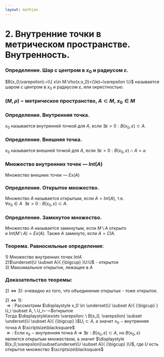 ```yaml
---  
layout: mathjax  
---  
```

  
# 2. Внутренние точки в метрическом пространстве. Внутренность.  
  
### Определение. Шар с центром в $x_0$ и радиусом $\varepsilon$.  
$B(x_0;\varepsilon):=\\{ x\in M:\rho(x;x_0)<(\le)~\varepsilon \\}$ называется шаром с центром в $x_0$ и радиусом $\varepsilon$, или окрестностью.  
  
### $(M,\rho)~-~$метрическое пространство, $A\subset M,~x_0\in M$  
  
### Определение. Внутренняя точка.  
$x_0$ называется внутренней точкой для $A$, если $\exists \varepsilon>0:B(x_0,\varepsilon)\subset A.$  
  
### Определение. Внешняя точка.  
$x_0$ называется внешней точкой для $A$, если $\exists \varepsilon>0:B(x_0,\varepsilon)\cap A=\varnothing$  
  
### Множество внутренних точек — $Int(A)$  
Множество внешних точек — $Ex(A)$  
  
### Определение. Открытое множество.  
Множество $A$ называется открытым, если $A=Int(A)$, т.е.  
$\forall x_0 \in A ~~ \exists \varepsilon>0:B(x_0,\varepsilon)\subset A.$  
  
### Определение. Замкнутое множество.  
Множество $A$ называется замкнутым, если $M\setminus A$ открыто  
и $Int(M\setminus A)=Ex(A)$. Также $A$ замкнуто, если $A=Cl A$.  
  
### Теорема. Равносильные определения:  
$1)$ Множество внутренних точек $Int A$  
$2)$$\underset{U \subset A}{ {\bigcup} }U:U$ - открытое  
$3)$ Максимальное открытое, лежащее в $A$  
  
### Доказательство теоремы:  
$2)\Leftrightarrow 3)$: очевидно из того, что объединение открытых - тоже открытое.  
  
$2)\Leftrightarrow 1)$:  
$\Rightarrow:$ Рассмотрим $\displaystyle x_0 \in \underset{U \subset A}{ {\bigcup} } U_i \subset A, \ U_i~-~$открытое  
Тогда $\displaystyle\exists \varepsilon: \  B(x_0, \varepsilon) \subset \underset{U \subset A}{ {\bigcup} }$$U_i \subset A$, а значит $x_0~-$ внутренняя точка $A$  $\scriptsize\blacksquare$  
$\Leftarrow:$ Если $x_0~-$ внутренняя точка $A$ $\Rightarrow$ $\exists \varepsilon:B(x_0, \varepsilon)\subset A$, но $B(x_0, \varepsilon)$ является открытым множеством, а значит $\displaystyle B(x_0,\varepsilon)\subset\underset{U \subset A}{ {\bigcup} }U$, где $U$ есть открытое множество  $\scriptsize\blacksquare$  
